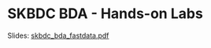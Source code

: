 # SKBDC BDA - Hands-on Labs

Slides: [skbdc_bda_fastdata.pdf](https://github.com/youngwookim/skbdc-bda-2019/blob/master/slides/skbdc-bda-fastdata.pdf)
